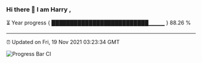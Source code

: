 ### Hi there 👋 I am Harry , 

⏳ Year progress { ██████████████████████████▁▁▁▁ } 88.26 %

---

⏰ Updated on Fri, 19 Nov 2021 03:23:34 GMT

![Progress Bar CI](https://github.com/duykhang68/duykhang68/workflows/Progress%20Bar%20CI/badge.svg)

